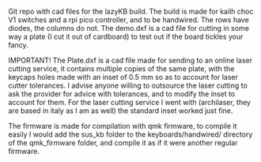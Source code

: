 Git repo with cad files for the lazyKB build.
The build is made for kailh choc V1 switches and a rpi pico controller, and to be handwired. The rows have diodes, the columns do not.
The demo.dxf is a cad file for cutting in some way a plate (I cut it out of cardboard) to test out if the board tickles your fancy.

IMPORTANT!
The Plate.dxf is a cad file made for sending to an online laser cutting service, it contains multiple copies of the same plate, with the keycaps holes made with an inset of 0.5 mm so as to account for laser cutter tolerances. I advise anyone willing to outsource the laser cutting to ask the provider for advice with tolerances, and to modify the inset to account for them. For the laser cutting service I went with (archilaser, they are based in italy as I am as well) the standard inset worked just fine.

The firmware is made for compilation with qmk firmware, to compile it easily I would add the sus_kb folder to the keyboards/handwired/ directory of the qmk_firmware folder, and compile it as if it were another regular firmware.
